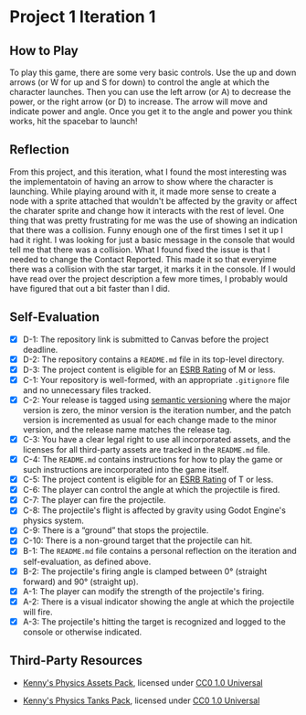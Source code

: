 # Project 1 Iteration 1

## How to Play
To play this game, there are some very basic controls. Use the up and down arrows (or W for up and S for down) to control the angle at which the character launches. Then you can use the left arrow (or A) to decrease the power, or the right arrow (or D) to increase. The arrow will move and indicate power and angle. Once you get it to the angle and power you think works, hit the spacebar to launch!

## Reflection
From this project, and this iteration, what I found the most interesting was the implementatoin of having an arrow to show where the character is launching. While playing around with it, it made more sense to create a node with a sprite attached that wouldn't be affected by the gravity or affect the charater sprite and change how it interacts with the rest of level. One thing that was pretty frustrating for me was the use of showing an indication that there was a collision. Funny enough one of the first times I set it up I had it right. I was looking for just a basic message in the console that would tell me that there was a collision. What I found fixed the issue is that I needed to change the Contact Reported. This made it so that everyime there was a collision with the star target, it marks it in the console. If I would have read over the project description a few more times, I probably would have figured that out a bit faster than I did. 

## Self-Evaluation

- [X] D-1: The repository link is submitted to Canvas before the project deadline.
- [X] D-2: The repository contains a <code>README.md</code> file in its top-level directory.
- [X] D-3: The project content is eligible for an <a href="https://www.esrb.org/ratings-guide/">ESRB Rating</a> of M or less.
- [X] C-1: Your repository is well-formed, with an appropriate <code>.gitignore</code> file and no unnecessary files tracked.
- [X] C-2: Your release is tagged using <a href="https://semver.org/">semantic versioning</a> where the major version is zero, the minor version is the iteration number, and the patch version is incremented as usual for each change made to the minor version, and the release name matches the release tag.
- [X] C-3: You have a clear legal right to use all incorporated assets, and the licenses for all third-party assets are tracked in the <code>README.md</code> file.
- [X] C-4: The <code>README.md</code> contains instructions for how to play the game or such instructions are incorporated into the game itself.
- [X] C-5: The project content is eligible for an <a href="https://www.esrb.org/ratings-guide/">ESRB Rating</a> of T or less.
- [X] C-6: The player can control the angle at which the projectile is fired.
- [X] C-7: The player can fire the projectile.
- [X] C-8: The projectile's flight is affected by gravity using Godot Engine's physics system.
- [X] C-9: There is a &ldquo;ground&rdquo; that stops the projectile.
- [X] C-10: There is a non-ground target that the projectile can hit.
- [X] B-1: The <code>README.md</code> file contains a personal reflection on the iteration and self-evaluation, as defined above.
- [X] B-2: The projectile's firing angle is clamped between 0&deg; (straight forward) and 90&deg; (straight up).
- [X] A-1: The player can modify the strength of the projectile's firing.
- [X] A-2: There is a visual indicator showing the angle at which the projectile will fire.
- [X] A-3: The projectile's hitting the target is recognized and logged to the console or otherwise indicated.

## Third-Party Resources

- [Kenny's Physics Assets Pack](https://kenney.nl/assets/physics-assets), licensed under 
[CC0 1.0 Universal](https://creativecommons.org/publicdomain/zero/1.0/)

- [Kenny's Physics Tanks Pack](https://kenney.nl/assets/tanks), licensed under 
[CC0 1.0 Universal](https://creativecommons.org/publicdomain/zero/1.0/)
